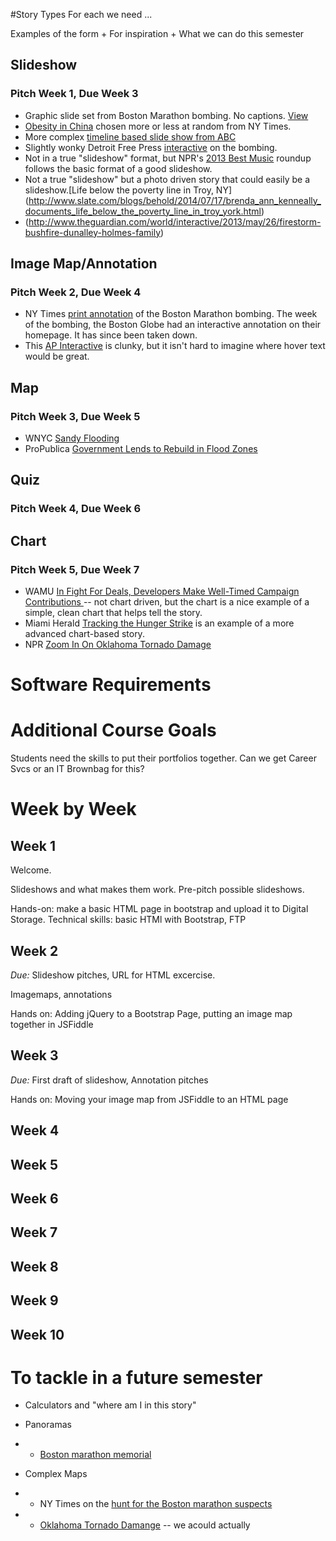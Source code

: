 #Story Types
For each we need ...

Examples of the form
    + For inspiration
    + What we can do this semester


## Slideshow
### Pitch Week 1, Due Week 3

+ Graphic slide set from Boston Marathon bombing. No captions. [View](http://www.bostonglobe.com/metro/specials/boston-marathon-explosions)
+ [Obesity in China](http://www.nytimes.com/slideshow/2014/07/18/world/asia/20140718_obese_now.html) chosen more or less at random from NY Times. 
+ More complex [timeline based slide show from ABC](http://abcnews.go.com/US/fullpage/boston-marathon-bombing-interactive-timeline-abcnews-189975400)
+ Slightly wonky Detroit Free Press [interactive](http://www.freep.com/interactive/article/20130415/NEWS07/304150201/boston-marathon-bombing-map) on the bombing.
+ Not in a true "slideshow" format, but NPR's [2013 Best Music](http://www.npr.org/blogs/bestmusic2013/2013/12/10/249243871/npr-musics-50-favorite-albums-of-2013) roundup follows the basic format of a good slideshow. 
+ Not a true "slideshow" but a photo driven story that could easily be a slideshow.[Life below the poverty line in Troy, NY] (http://www.slate.com/blogs/behold/2014/07/17/brenda_ann_kenneally_documents_life_below_the_poverty_line_in_troy_york.html)
+ (http://www.theguardian.com/world/interactive/2013/may/26/firestorm-bushfire-dunalley-holmes-family)

## Image Map/Annotation
### Pitch Week 2, Due Week 4

+ NY Times [print annotation](http://www.nytimes.com/interactive/2013/04/15/us/site-of-the-boston-marathon-explosion.html) of the Boston Marathon bombing. The week of the bombing, the Boston Globe had an interactive annotation on their homepage. It has since been taken down. 
+ This [AP Interactive](http://www.boston.com/news/local/massachusetts/2014/04/14/interactive-the-boston-marathon-bombing/7zaZKLuEh5ooMe9KHoGkyO/story.html) is clunky, but it isn't hard to imagine where hover text would be great. 


## Map
### Pitch Week 3, Due Week 5

+ WNYC [Sandy Flooding](http://project.wnyc.org/flooding-sandy-new/#12.00/40.7378/-74.07020)
+ ProPublica [Government Lends to Rebuild in Flood Zones](http://projects.propublica.org/sandy-sba/)

## Quiz
### Pitch Week 4, Due Week 6
## Chart
### Pitch Week 5, Due Week 7

+ WAMU [In Fight For Deals, Developers Make Well-Timed Campaign Contributions ](http://wamu.org/news/13/05/23/timing_of_campaign_contributions_examined) -- not chart driven, but the chart is a nice example of a simple, clean chart that helps tell the story.
+ Miami Herald [Tracking the Hunger Strike](http://www.miamiherald.com/static/media/projects/gitmo_chart/) is an example of a more advanced chart-based story. 
+ NPR [Zoom In On Oklahoma Tornado Damage](http://apps.npr.org/moore-oklahoma-tornado-damage/)



# Software Requirements

# Additional Course Goals

Students need the skills to put their portfolios together. Can we get Career Svcs or an IT Brownbag for this? 

# Week by Week
## Week 1
Welcome. 

Slideshows and what makes them work. 
Pre-pitch possible slideshows. 

Hands-on: make a basic HTML page in bootstrap and upload it to Digital Storage.
Technical skills: basic HTMl with Bootstrap, FTP


## Week 2
*Due:* Slideshow pitches, URL for HTML excercise.

Imagemaps, annotations

Hands on: Adding jQuery to a Bootstrap Page, putting an image map together in JSFiddle


## Week 3
*Due:* First draft of slideshow, Annotation pitches

Hands on: Moving your image map from JSFiddle to an HTML page


## Week 4
## Week 5
## Week 6
## Week 7
## Week 8
## Week 9
## Week 10

# To tackle in a future semester
+ Calculators and "where am I in this story"

+ Panoramas 
+ + [Boston marathon memorial](http://www.bostonglobe.com/metro/2013/05/11/poignant-memorial-that-isn-meant-last-city-whose-memory-strong/cGSaww6hQGyaUyIfhbfM6H/igraphic.html)

+ Complex Maps
+ + NY Times on the [hunt for the Boston marathon suspects](http://www.nytimes.com/interactive/2013/04/19/us/boston-marathon-manhunt.html?ref=us)
+ + [Oklahoma Tornado Damange](http://apps.npr.org/moore-oklahoma-tornado-damage/) -- we acould actually 